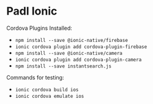 # Padl Ionic

Cordova Plugins Installed:
* `npm install --save @ionic-native/firebase`
* `ionic cordova plugin add cordova-plugin-firebase`
* `npm install --save @ionic-native/camera`
* `ionic cordova plugin add cordova-plugin-camera`
* `npm install --save instantsearch.js`

Commands for testing:
* `ionic cordova build ios`
* `ionic cordova emulate ios`
